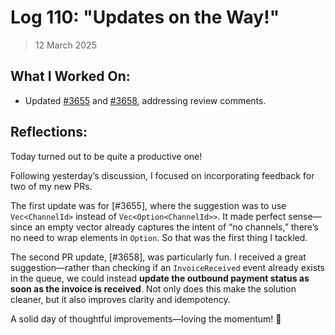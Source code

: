 # Log 110: "Updates on the Way!"

> 12 March 2025

## What I Worked On:

- Updated [#3655](https://github.com/lightningdevkit/rust-lightning/pull/3655)
  and [#3658](https://github.com/lightningdevkit/rust-lightning/pull/3658),
  addressing review comments.

## Reflections:

Today turned out to be quite a productive one!

Following yesterday’s discussion, I focused on incorporating feedback for two of
my new PRs.

The first update was for [#3655], where the suggestion was to use
`Vec<ChannelId>` instead of `Vec<Option<ChannelId>>`. It made perfect
sense—since an empty vector already captures the intent of “no channels,”
there’s no need to wrap elements in `Option`. So that was the first thing I
tackled.

The second PR update, [#3658], was particularly fun. I received a great
suggestion—rather than checking if an `InvoiceReceived` event already exists in
the queue, we could instead **update the outbound payment status as soon as the
invoice is received**. Not only does this make the solution cleaner, but it also
improves clarity and idempotency.

A solid day of thoughtful improvements—loving the momentum! 🚀
